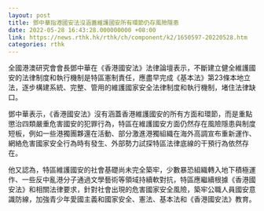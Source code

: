 ```yaml
---
layout: post
title: 鄧中華指港國安法沒涵蓋維護國安所有環節仍存風險隱患
date: 2022-05-28 16:43:28.000000000 +08:00
link: https://news.rthk.hk/rthk/ch/component/k2/1650597-20220528.htm
categories: rthk
---
```


全國港澳研究會會長鄧中華在《香港國安法》法律論壇表示，不斷建立健全維護國安的法律制度和執行機制是特區憲制責任，應盡早完成《基本法》第23條本地立法，逐步構建系統、完整、管用的維護國家安全法律制度和執行機制，堵住法律缺口。

鄧中華表示，《香港國安法》沒有涵蓋香港維護國安的所有方面和環節，而是重點懲治四類嚴重危害國安的犯罪行為，特區在維護國安方面仍然存在風險隱患與制度短板，例如一些港獨團夥還在活動、部分激進港獨組織在海外高調宣布重新運作、網絡危害國家安全行為時有發生、外部勢力試探特區法律底線的干預行為依然存在。

他又認為，特區維護國安的社會基礎尚未完全築牢，少數暴恐組織轉入地下積極運作、一些反中亂港分子通過文學藝術等領域持續軟對抗，特區應繼續根據《香港國安法》和相關法律要求，針對社會出現的危害國家安全風險，築牢公職人員國安意識防線，加強青少年愛國主義和國家安全、憲法、基本法和《香港國安法》教育。
